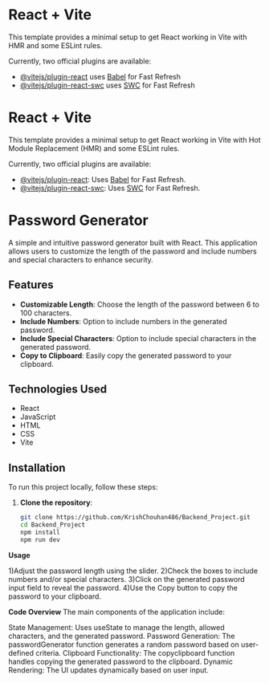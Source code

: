 # React + Vite

This template provides a minimal setup to get React working in Vite with HMR and some ESLint rules.

Currently, two official plugins are available:

- [@vitejs/plugin-react](https://github.com/vitejs/vite-plugin-react/blob/main/packages/plugin-react/README.md) uses [Babel](https://babeljs.io/) for Fast Refresh
- [@vitejs/plugin-react-swc](https://github.com/vitejs/vite-plugin-react-swc) uses [SWC](https://swc.rs/) for Fast Refresh
# React + Vite

This template provides a minimal setup to get React working in Vite with Hot Module Replacement (HMR) and some ESLint rules.

Currently, two official plugins are available:

- [@vitejs/plugin-react](https://github.com/vitejs/vite-plugin-react/blob/main/packages/plugin-react/README.md): Uses [Babel](https://babeljs.io/) for Fast Refresh.
- [@vitejs/plugin-react-swc](https://github.com/vitejs/vite-plugin-react-swc): Uses [SWC](https://swc.rs/) for Fast Refresh.

# Password Generator

A simple and intuitive password generator built with React. This application allows users to customize the length of the password and include numbers and special characters to enhance security.

## Features

- **Customizable Length**: Choose the length of the password between 6 to 100 characters.
- **Include Numbers**: Option to include numbers in the generated password.
- **Include Special Characters**: Option to include special characters in the generated password.
- **Copy to Clipboard**: Easily copy the generated password to your clipboard.

## Technologies Used

- React
- JavaScript
- HTML
- CSS
- Vite

## Installation

To run this project locally, follow these steps:

1. **Clone the repository**:
   ```bash
   git clone https://github.com/KrishChouhan486/Backend_Project.git
   cd Backend_Project
   npm install
   npm run dev
   
**Usage**

1)Adjust the password length using the slider.
2)Check the boxes to include numbers and/or special characters.
3)Click on the generated password input field to reveal the password.
4)Use the Copy button to copy the password to your clipboard.

**Code Overview**
The main components of the application include:

State Management: Uses useState to manage the length, allowed characters, and the generated password.
Password Generation: The passwordGenerator function generates a random password based on user-defined criteria.
Clipboard Functionality: The copyclipboard function handles copying the generated password to the clipboard.
Dynamic Rendering: The UI updates dynamically based on user input.
